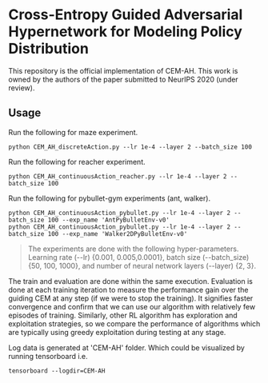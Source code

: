 # Cross-Entropy Guided Adversarial Hypernetwork for Modeling Policy Distribution
This repository is the official implementation of CEM-AH.
This work is owned by the authors of the paper submitted to NeurIPS 2020 (under review).

## Usage

Run the following for maze experiment.
```Train and Evaluation (maze)
python CEM_AH_discreteAction.py --lr 1e-4 --layer 2 --batch_size 100
```

Run the following for reacher experiment.
```Train and Evaluation (reacher)
python CEM_AH_continuousAction_reacher.py --lr 1e-4 --layer 2 --batch_size 100
```

Run the following for pybullet-gym experiments (ant, walker).
```Train and Evaluation (ant, walker)
python CEM_AH_continuousAction_pybullet.py --lr 1e-4 --layer 2 --batch_size 100 --exp_name 'AntPyBulletEnv-v0'
python CEM_AH_continuousAction_pybullet.py --lr 1e-4 --layer 2 --batch_size 100 --exp_name 'Walker2DPyBulletEnv-v0'
```

> The experiments are done with the following hyper-parameters. Learning rate (--lr) {0.001, 0.005,0.0001\}, batch size (--batch_size) {50, 100, 1000\}, and number of neural network layers (--layer) {2, 3\}. 

The train and evaluation are done within the same execution. Evaluation is done at each training iteration to measure the performance gain over the guiding CEM at any step (if we were to stop the training). 
It signifies faster convergence and confirm that we can use our algorithm with relatively few episodes of training. 
Similarly, other RL algorithm has exploration and exploitation strategies, so we compare the performance of algorithms which are typically using greedy exploitation during testing at any stage.

Log data is generated at 'CEM-AH' folder. Which could be visualized by running tensorboard i.e.
```tensorboard
tensorboard --logdir=CEM-AH
```
